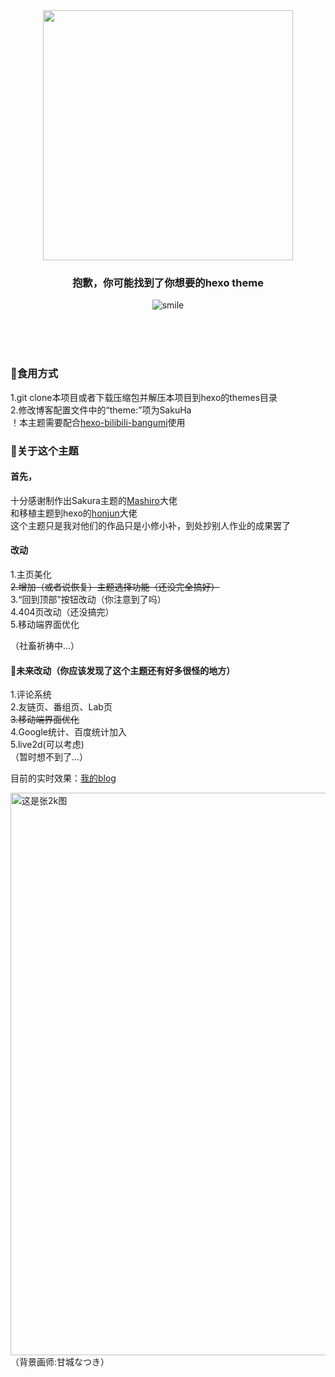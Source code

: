  
 <div align=center><img src="https://cdn.jsdelivr.net/gh/imouup/pico/picsakuha.png" width="400px">
 
### 抱歉，你可能找到了你想要的hexo theme

![smile](https://cdn.jsdelivr.net/gh/imouup/pico/picQQ20211226154916.jpg)

</div>
</br>
</br>
</br>

### :cherry_blossom:食用方式 
1.git clone本项目或者下载压缩包并解压本项目到hexo的themes目录</br>
2.修改博客配置文件中的“theme:”项为SakuHa</br>
！本主题需要配合[hexo-bilibili-bangumi](https://github.com/HCLonely/hexo-bilibili-bangumi)使用</br>

### :icecream:关于这个主题</br>
#### 首先，</br>
十分感谢制作出Sakura主题的[Mashiro](https://2heng.xin/)大佬</br>
和移植主题到hexo的[honjun](https://github.com/honjun)大佬</br>
这个主题只是我对他们的作品只是小修小补，到处抄别人作业的成果罢了</br>

#### 改动</br>
1.主页美化</br>
~~2.增加（或者说恢复）主题选择功能（还没完全搞好）~~</br>
3.“回到顶部”按钮改动（你注意到了吗）</br>
4.404页改动（还没搞完）</br>
5.移动端界面优化</br>

（社畜祈祷中...）</br>

#### :compass:未来改动（你应该发现了这个主题还有好多很怪的地方）</br>
1.评论系统  </br>
2.友链页、番组页、Lab页</br>
~~3.移动端界面优化~~</br>
4.Google统计、百度统计加入</br>
5.live2d(可以考虑)</br>
（暂时想不到了...）</br>

目前的实时效果：[我的blog](https://mouup.top)</br>

<img src="https://cdn.jsdelivr.net/gh/imouup/pico/picSakuHapc-SurfaceBook.png" width="900px" align=center alt="这是张2k图">
（背景画师:甘城なつき）</br>


